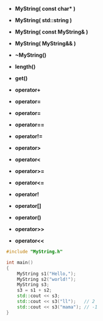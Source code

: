 
- **MyString( const char\* )**
- **MyString( std::string )**
- **MyString( const MyString& )**
- **MyString( MyString&& )**
- **~MyString()**
- **length()**
- **get()**


- **operator+**
- **operator=**
- **operator=**
- **operator==**
- **operator!=**
- **operator>**
- **operator<**
- **operator>=** 
- **operator<=**
- **operator!**
- **operator[]**
- **operator()**
- **operator>>**
- **operator<<**

```cpp
#include "MyString.h"

int main()
{
    MyString s1("Hello,");
    MyString s2("world!");
    MyString s3;
    s3 = s1 + s2;
    std::cout << s3;
    std::cout << s3("ll");   // 2
    std::cout << s3("mama"); // -1
}
```